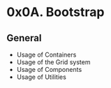 # 0x0A. Bootstrap

## General

- Usage of Containers
- Usage of the Grid system
- Usage of Components
- Usage of Utilities
